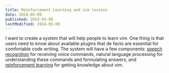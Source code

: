 ```yaml
---
title: Reinforcement Learning and vim lessons
date: 2024-05-09
published: 2024-05-09
lastModified: 2024-05-09
---
```

I want to create a system that will help people to learn vim. One thing is that users need to know about available plugins that de facto are essential for comfortable code writing. The system will have a few components: [speech recognition](/ai/voice-recognition-ai-model) for receiving voice commands, natural language processing for understanding these commands and formulating answers, and [reinforcement learning](/ai/reinforcement-learning) for getting knowledge about vim.